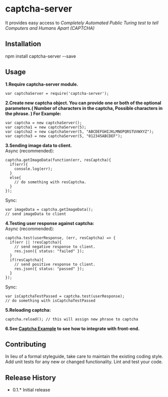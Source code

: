 captcha-server
===========
It provides easy access to *Completely Automated Public Turing test to tell Computers and Humans Apart (CAPTCHA)*

## Installation
  npm install captcha-server --save
## Usage
**1.Require captcha-server module.**
  

    var captchaServer = require('captcha-server');
  
**2.Create new captcha object. You can provide one or both of the optional parameters.( Number of characters in the captcha, Possible characters in the phrase. )  For Example:**  

    var captcha = new captchaServer();
    var captcha1 = new captchaServer(5);
    var captcha2 = new captchaServer(5, "ABCDEFGHIJKLMNOPQRSTUVWXYZ");
    var captcha3 = new captchaServer(5, "012345ABCDEF");
**3.Sending image data to client.**  
  Async (recommended):
  

    captcha.getImageData(function(err, resCaptcha){
      if(err){
        console.log(err);
      }
      else{
        // do something with resCaptcha.
      }
    });  
    
  

Sync:
  

    var imageData = captcha.getImageData();
    // send imageData to client

 **4.Testing user response against captcha:**    
 Async (recommended):
 

    captcha.test(userResponse, (err, resCaptcha) => {
      if(err || !resCaptcha){
        // send negative response to client.
        res.json({ status: "failed" });
      }
      if(resCaptcha){
        // send positive response to client.
        res.json({ status: "passed" });
      }
    });
Sync:

    var isCaptchaTestPassed = captcha.test(userResponse);
    // do something with isCaptchaTestPassed
   **5.Reloading captcha:**
   

    captcha.reload(); // this will assign new phrase to captcha

**6.See [Captcha Example](https://github.com/rupindr/captcha-example) to see how to integrate with front-end.**

## Contributing

In lieu of a formal styleguide, take care to maintain the existing coding style.
Add unit tests for any new or changed functionality. Lint and test your code.

## Release History

* 0.1.\* Initial release
